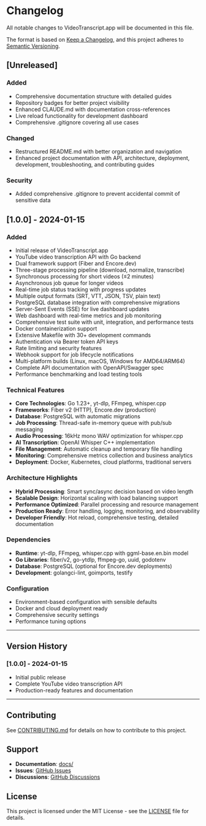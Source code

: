 # Changelog

All notable changes to VideoTranscript.app will be documented in this file.

The format is based on [Keep a Changelog](https://keepachangelog.com/en/1.0.0/),
and this project adheres to [Semantic Versioning](https://semver.org/spec/v2.0.0.html).

## [Unreleased]

### Added
- Comprehensive documentation structure with detailed guides
- Repository badges for better project visibility
- Enhanced CLAUDE.md with documentation cross-references
- Live reload functionality for development dashboard
- Comprehensive .gitignore covering all use cases

### Changed
- Restructured README.md with better organization and navigation
- Enhanced project documentation with API, architecture, deployment, development, troubleshooting, and contributing guides

### Security
- Added comprehensive .gitignore to prevent accidental commit of sensitive data

## [1.0.0] - 2024-01-15

### Added
- Initial release of VideoTranscript.app
- YouTube video transcription API with Go backend
- Dual framework support (Fiber and Encore.dev)
- Three-stage processing pipeline (download, normalize, transcribe)
- Synchronous processing for short videos (≤2 minutes)
- Asynchronous job queue for longer videos
- Real-time job status tracking with progress updates
- Multiple output formats (SRT, VTT, JSON, TSV, plain text)
- PostgreSQL database integration with comprehensive migrations
- Server-Sent Events (SSE) for live dashboard updates
- Web dashboard with real-time metrics and job monitoring
- Comprehensive test suite with unit, integration, and performance tests
- Docker containerization support
- Extensive Makefile with 30+ development commands
- Authentication via Bearer token API keys
- Rate limiting and security features
- Webhook support for job lifecycle notifications
- Multi-platform builds (Linux, macOS, Windows for AMD64/ARM64)
- Complete API documentation with OpenAPI/Swagger spec
- Performance benchmarking and load testing tools

### Technical Features
- **Core Technologies**: Go 1.23+, yt-dlp, FFmpeg, whisper.cpp
- **Frameworks**: Fiber v2 (HTTP), Encore.dev (production)
- **Database**: PostgreSQL with automatic migrations
- **Job Processing**: Thread-safe in-memory queue with pub/sub messaging
- **Audio Processing**: 16kHz mono WAV optimization for whisper.cpp
- **AI Transcription**: OpenAI Whisper C++ implementation
- **File Management**: Automatic cleanup and temporary file handling
- **Monitoring**: Comprehensive metrics collection and business analytics
- **Deployment**: Docker, Kubernetes, cloud platforms, traditional servers

### Architecture Highlights
- **Hybrid Processing**: Smart sync/async decision based on video length
- **Scalable Design**: Horizontal scaling with load balancing support
- **Performance Optimized**: Parallel processing and resource management
- **Production Ready**: Error handling, logging, monitoring, and observability
- **Developer Friendly**: Hot reload, comprehensive testing, detailed documentation

### Dependencies
- **Runtime**: yt-dlp, FFmpeg, whisper.cpp with ggml-base.en.bin model
- **Go Libraries**: fiber/v2, go-ytdlp, ffmpeg-go, uuid, godotenv
- **Database**: PostgreSQL (optional for Encore.dev deployments)
- **Development**: golangci-lint, goimports, testify

### Configuration
- Environment-based configuration with sensible defaults
- Docker and cloud deployment ready
- Comprehensive security settings
- Performance tuning options

---

## Version History

### [1.0.0] - 2024-01-15
- Initial public release
- Complete YouTube video transcription API
- Production-ready features and documentation

---

## Contributing

See [CONTRIBUTING.md](contributing.md) for details on how to contribute to this project.

## Support

- **Documentation**: [docs/](./README.md)
- **Issues**: [GitHub Issues](https://github.com/wilmoore/VideoTranscript.app/issues)
- **Discussions**: [GitHub Discussions](https://github.com/wilmoore/VideoTranscript.app/discussions)

## License

This project is licensed under the MIT License - see the [LICENSE](../LICENSE) file for details.